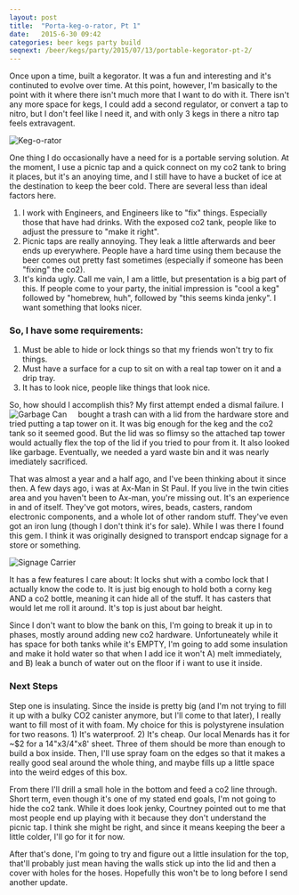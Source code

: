 ```yaml
---
layout: post
title:  "Porta-keg-o-rator, Pt 1"
date:   2015-6-30 09:42
categories: beer kegs party build
seqnext: /beer/kegs/party/2015/07/13/portable-kegorator-pt-2/
---
```

Once upon a time, built a kegorator. It was a fun and interesting and it's continuted to evolve over time. At this point, however, I'm basically to the point with it where there isn't much more that I want to do with it. There isn't any more space for kegs, I could add a second regulator, or convert a tap to nitro, but I don't feel like I need it, and with only 3 kegs in there a nitro tap feels extravagent. 

![Keg-o-rator]({{site.baseurl}}/images/kegorator.jpg) 

One thing I do occasionally have a need for is a portable serving solution. At the moment, I use a picnic tap and a quick connect on my co2 tank to bring it places, but it's an anoying time, and I still have to have a bucket of ice at the destination to keep the beer cold. There are several less than ideal factors here.

1. I work with Engineers, and Engineers like to "fix" things. Especially those that have had drinks. With the exposed co2 tank, people like to adjust the pressure to "make it right". 
2. Picnic taps are really annoying. They leak a little afterwards and beer ends up everywhere. People have a hard time using them because the beer comes out pretty fast sometimes (especially if someone has been "fixing" the co2).
3. It's kinda ugly. Call me vain, I am a little, but presentation is a big part of this. If people come to your party, the initial impression is "cool a keg" followed by "homebrew, huh", followed by "this seems kinda jenky". I want something that looks nicer.

### So, I have some requirements:
1. Must be able to hide or lock things so that my friends won't try to fix things.
2. Must have a surface for a cup to sit on with a real tap tower on it and a drip tray.
3. It has to look nice, people like things that look nice.

So, how should I accomplish this? My first attempt ended a dismal failure. <span style="float:left; margin-right: 20px">![Garbage Can]({{site.baseurl}}/images/garbage-can.jpg)</span> I bought a trash can with a lid from the hardware store and tried putting a tap tower on it. It was big enough for the keg and the co2 tank so it seemed good. But the lid was so flimsy so the attached tap tower would actually flex the top of the lid if you tried to pour from it. It also looked like garbage. Eventually, we needed a yard waste bin and it was nearly imediately sacrificed.


That was almost a year and a half ago, and I've been thinking about it since then. A few days ago, i was at Ax-Man in St Paul. If you live in the twin cities area and you haven't been to Ax-man, you're missing out. It's an experience in and of itself. They've got motors, wires, beads, casters, random electronic components, and a whole lot of other random stuff. They've even got an iron lung (though I don't think it's for sale). While I was there I found this gem. I think it was originally designed to transport endcap signage for a store or something. 

![Signage Carrier]({{site.baseurl}}/images/signage-carrier.jpg)

It has a few features I care about: It locks shut with a combo lock that I actually know the code to. It is just big enough to hold both a corny keg AND a co2 bottle, meaning it can hide all of the stuff. It has casters that would let me roll it around. It's top is just about bar height.

Since I don't want to blow the bank on this, I'm going to break it up in to phases, mostly around adding new co2 hardware. Unfortuneately while it has space for both tanks while it's EMPTY, I'm going to add some insulation and make it hold water so that when I add ice it won't A) melt immediately, and B) leak a bunch of water out on the floor if i want to use it inside.

### Next Steps
Step one is insulating. Since the inside is pretty big (and I'm not trying to fill it up with a bulky CO2 canister anymore, but I'll come to that later), I really want to fill most of it with foam. My choice for this is polystyrene insulation for two reasons. 1) It's waterproof. 2) It's cheap. Our local Menards has it for ~$2 for a 14"x3/4"x8' sheet. Three of them should be more than enough to build a box inside. Then, I'll use spray foam on the edges so that it makes a really good seal around the whole thing, and maybe fills up a little space into the weird edges of this box.

From there I'll drill a small hole in the bottom and feed a co2 line through. Short term, even though it's one of my stated end goals, I'm not going to hide the co2 tank. While it does look jenky, Courtney pointed out to me that most people end up playing with it because they don't understand the picnic tap. I think she might be right, and since it means keeping the beer a little colder, I'll go for it for now.

After that's done, I'm going to try and figure out a little insulation for the top, that'll probably just mean having the walls stick up into the lid and then a cover with holes for the hoses. Hopefully this won't be to long before I send another update.